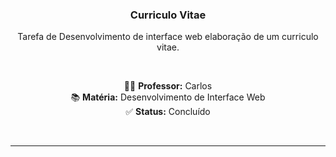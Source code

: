 <div align="center">

<h3 align="center">Curriculo Vitae</h3>

<p align="center">Tarefa de Desenvolvimento de interface web elaboração de um curriculo vitae.</p>

<br>

<p align="center">
  👨‍🏫 <strong>Professor:</strong> Carlos <br>
  📚 <strong>Matéria:</strong> Desenvolvimento de Interface Web <br>
  ✅ <strong>Status:</strong> Concluído
</p>

<br>
</div>

---
